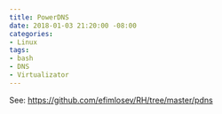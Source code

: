 ```yaml
---
title: PowerDNS
date: 2018-01-03 21:20:00 -08:00
categories:
- Linux
tags:
- bash
- DNS
- Virtualizator
---
```


See: https://github.com/efimlosev/RH/tree/master/pdns